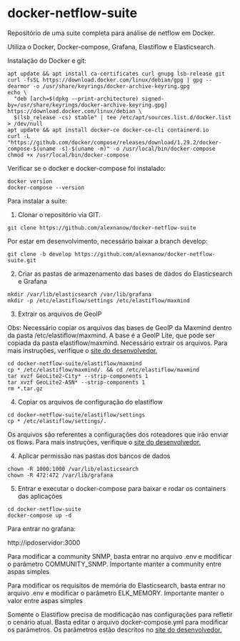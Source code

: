# docker-netflow-suite
Repositório de uma suite completa para análise de netflow em Docker.

Utiliza o Docker, Docker-compose, Grafana, Elastiflow e Elasticsearch.

Instalação do Docker e git:

```
apt update && apt install ca-certificates curl gnupg lsb-release git
curl -fsSL https://download.docker.com/linux/debian/gpg | gpg --dearmor -o /usr/share/keyrings/docker-archive-keyring.gpg
echo \
  "deb [arch=$(dpkg --print-architecture) signed-by=/usr/share/keyrings/docker-archive-keyring.gpg] https://download.docker.com/linux/debian \
  $(lsb_release -cs) stable" | tee /etc/apt/sources.list.d/docker.list > /dev/null
apt update && apt install docker-ce docker-ce-cli containerd.io
curl -L "https://github.com/docker/compose/releases/download/1.29.2/docker-compose-$(uname -s)-$(uname -m)" -o /usr/local/bin/docker-compose
chmod +x /usr/local/bin/docker-compose
```

Verificar se o docker e docker-compose foi instalado:

```
docker version
docker-compose --version
```

Para instalar a suite:

1. Clonar o repositório via GIT. 

```
git clone https://github.com/alexnanow/docker-netflow-suite
```

Por estar em desenvolvimento, necessário baixar a branch develop:

```
git clone -b develop https://github.com/alexnanow/docker-netflow-suite.git
```

2. Criar as pastas de armazenamento das bases de dados do Elasticsearch e Grafana

```
mkdir /var/lib/elasticsearch /var/lib/grafana 
mkdir -p /etc/elastiflow/settings /etc/elastiflow/maxmind
```

3. Extrair os arquivos de GeoIP

Obs: Necessário copiar os arquivos das bases de GeoIP da Maxmind dentro da pasta /etc/elastiflow/maxmind. A base é a GeoIP Lite, que pode ser copiada da pasta elastiflow/maxmind. Necessário extrair os arquivos. Para mais instruções, verifique o [site do desenvolvedor.](https://docs.elastiflow.com)

```
cd docker-netflow-suite/elastiflow/maxmind
cp * /etc/elastiflow/maxmind/. && cd /etc/elastiflow/maxmind
tar xvzf GeoLite2-City* --strip-components 1
tar xvzf GeoLite2-ASN* --strip-components 1
rm *.tar.gz
```

4. Copiar os arquivos de configuração do elastiflow

```
cd docker-netflow-suite/elastiflow/settings
cp * /etc/elastiflow/settings/.
```

Os arquivos são referentes a configurações dos roteadores que irão enviar os flows. Para mais instruções, verifique o [site do desenvolvedor.](https://docs.elastiflow.com)

4. Aplicar permissão nas pastas dos bancos de dados

```
chown -R 1000:1000 /var/lib/elasticsearch
chown -R 472:472 /var/lib/grafana 
```

5. Entrar e executar o docker-compose para baixar e rodar os containers das aplicações

```
cd docker-netflow-suite
docker-compose up -d
```

Para entrar no grafana:

http://ipdoservidor:3000


Para modificar a community SNMP, basta entrar no arquivo .env e modificar o parâmetro COMMUNITY_SNMP. Importante manter a community entre aspas simples

Para modificar os requisitos de memória do Elasticsearch, basta entrar no arquivo .env e modificar o parâmetro ELK_MEMORY. Importante manter o valor entre aspas simples

Somente o Elastiflow precisa de modificação nas configurações para refletir o cenário atual. Basta editar o arquivo docker-compose.yml para modificar os parâmetros. Os parâmetros estão descritos no [site do desenvolvedor.](https://docs.elastiflow.com/docs/config_ref)
